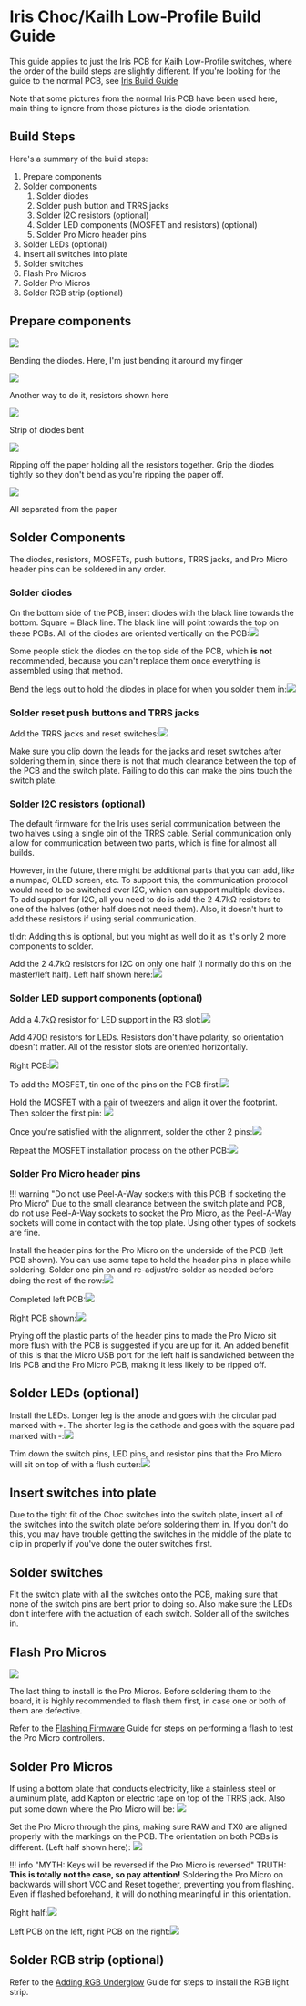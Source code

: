 # Iris Choc/Kailh Low-Profile Build Guide

This guide applies to just the Iris PCB for Kailh Low-Profile switches, where the order of the build steps are slightly different. If you're looking for the guide to the normal PCB, see [Iris Build Guide](iris-rev2-build-guide.md)

Note that some pictures from the normal Iris PCB have been used here, main thing to ignore from those pictures is the diode orientation.

## Build Steps

Here's a summary of the build steps:

1. Prepare components
2. Solder components
    1. Solder diodes
    2. Solder push button and TRRS jacks
    3. Solder I2C resistors \(optional\)
    4. Solder LED components \(MOSFET and resistors\) \(optional\)
    5. Solder Pro Micro header pins
3. Solder LEDs \(optional\)
4. Insert all switches into plate
5. Solder switches
6. Flash Pro Micros
7. Solder Pro Micros
8. Solder RGB strip \(optional\)

## Prepare components

![](https://s3.amazonaws.com/docs.keeb.io/assets/images/iris/rrey3ej.jpg)

Bending the diodes. Here, I'm just bending it around my finger

![](https://s3.amazonaws.com/docs.keeb.io/assets/images/iris/sKo655O.jpg)

Another way to do it, resistors shown here

![](https://s3.amazonaws.com/docs.keeb.io/assets/images/iris/2D39Ojx.jpg)

Strip of diodes bent

![](https://s3.amazonaws.com/docs.keeb.io/assets/images/iris/Ys0X30w.jpg)

Ripping off the paper holding all the resistors together. Grip the diodes tightly so they don't bend as you're ripping the paper off.

![](https://s3.amazonaws.com/docs.keeb.io/assets/images/iris/4cFrb2D.jpg)

All separated from the paper

## Solder Components

The diodes, resistors, MOSFETs, push buttons, TRRS jacks, and Pro Micro header pins can be soldered in any order.

### Solder diodes

On the bottom side of the PCB, insert diodes with the black line towards the bottom. Square = Black line. The black line will point towards the top on these PCBs. All of the diodes are oriented vertically on the PCB:![](https://s3.amazonaws.com/docs.keeb.io/assets/images/iris/Pft9ufA.jpg)

Some people stick the diodes on the top side of the PCB, which **is not** recommended, because you can't replace them once everything is assembled using that method.

Bend the legs out to hold the diodes in place for when you solder them in:![](https://s3.amazonaws.com/docs.keeb.io/assets/images/iris/TaYV4vF.jpg)

### Solder reset push buttons and TRRS jacks

Add the TRRS jacks and reset switches:![](https://s3.amazonaws.com/docs.keeb.io/assets/images/iris/dFTBf3h.jpg)

Make sure you clip down the leads for the jacks and reset switches after soldering them in, since there is not that much clearance between the top of the PCB and the switch plate. Failing to do this can make the pins touch the switch plate.


### Solder I2C resistors \(optional\)

The default firmware for the Iris uses serial communication between the two halves using a single pin of the TRRS cable. Serial communication only allow for communication between two parts, which is fine for almost all builds.

However, in the future, there might be additional parts that you can add, like a numpad, OLED screen, etc. To support this, the communication protocol would need to be switched over I2C, which can support multiple devices. To add support for I2C, all you need to do is add the 2 4.7kΩ resistors to one of the halves \(other half does not need them\). Also, it doesn't hurt to add these resistors if using serial communication.

tl;dr: Adding this is optional, but you might as well do it as it's only 2 more components to solder.

Add the 2 4.7kΩ resistors for I2C on only one half (I normally do this on the master/left half). Left half shown here:![](https://s3.amazonaws.com/docs.keeb.io/assets/images/iris/ncxMpI2.jpg)

### Solder LED support components \(optional\)

Add a 4.7kΩ resistor for LED support in the R3 slot:![](https://s3.amazonaws.com/docs.keeb.io/assets/images/iris/Jvg2o4d.jpg)

Add 470Ω resistors for LEDs. Resistors don't have polarity, so orientation doesn't matter. All of the resistor slots are oriented horizontally.

Right PCB:![](https://s3.amazonaws.com/docs.keeb.io/assets/images/iris/3CJVPlx.jpg)

To add the MOSFET, tin one of the pins on the PCB first:![](https://s3.amazonaws.com/docs.keeb.io/assets/images/iris/nsehRiB.jpg)

Hold the MOSFET with a pair of tweezers and align it over the footprint. Then solder the first pin:
![](https://s3.amazonaws.com/docs.keeb.io/assets/images/iris/tNMOzPH.jpg)

Once you're satisfied with the alignment, solder the other 2 pins:![](https://s3.amazonaws.com/docs.keeb.io/assets/images/iris/Zm2iJfF.jpg)

Repeat the MOSFET installation process on the other PCB:![](https://s3.amazonaws.com/docs.keeb.io/assets/images/iris/e4EfGla.jpg)

### Solder Pro Micro header pins

!!! warning "Do not use Peel-A-Way sockets with this PCB if socketing the Pro Micro"
    Due to the small clearance between the switch plate and PCB, do not use Peel-A-Way sockets to socket the Pro Micro, as the Peel-A-Way sockets will come in contact with the top plate. Using other types of sockets are fine.

Install the header pins for the Pro Micro on the underside of the PCB (left PCB shown). You can use some tape to hold the header pins in place while soldering. Solder one pin on and re-adjust/re-solder as needed before doing the rest of the row:![](https://s3.amazonaws.com/docs.keeb.io/assets/images/iris/TdZ9a23.jpg)

Completed left PCB:![](https://s3.amazonaws.com/docs.keeb.io/assets/images/iris/ijqRWEo.jpg)

Right PCB shown:![](https://s3.amazonaws.com/docs.keeb.io/assets/images/iris/3WUkRM7.jpg)

Prying off the plastic parts of the header pins to made the Pro Micro sit more flush with the PCB is suggested if you are up for it. An added benefit of this is that the Micro USB port for the left half is sandwiched between the Iris PCB and the Pro Micro PCB, making it less likely to be ripped off.

## Solder LEDs \(optional\)

Install the LEDs. Longer leg is the anode and goes with the circular pad marked with \+. The shorter leg is the cathode and goes with the square pad marked with \-:![](https://s3.amazonaws.com/docs.keeb.io/assets/images/iris/A10RlbS.jpg)

Trim down the switch pins, LED pins, and resistor pins that the Pro Micro will sit on top of with a flush cutter:![](https://s3.amazonaws.com/docs.keeb.io/assets/images/iris/vh0WAXg.jpg)

## Insert switches into plate

Due to the tight fit of the Choc switches into the switch plate, insert all of the switches into the switch plate before soldering them in. If you don't do this, you may have trouble getting the switches in the middle of the plate to clip in properly if you've done the outer switches first.

## Solder switches

Fit the switch plate with all the switches onto the PCB, making sure that none of the switch pins are bent prior to doing so. Also make sure the LEDs don't interfere with the actuation of each switch. Solder all of the switches in.

## Flash Pro Micros

![](https://s3.amazonaws.com/docs.keeb.io/assets/images/iris/Ca93q9s.jpg)

The last thing to install is the Pro Micros. Before soldering them to the board, it is highly recommended to flash them first, in case one or both of them are defective.

Refer to the [Flashing Firmware](flashing-firmware.md) Guide for steps on performing a flash to test the Pro Micro controllers.

## Solder Pro Micros

If using a bottom plate that conducts electricity, like a stainless steel or aluminum plate, add Kapton or electric tape on top of the TRRS jack. Also put some down where the Pro Micro will be:
![](https://s3.amazonaws.com/docs.keeb.io/assets/images/iris/Qw7qrWA.jpg)

Set the Pro Micro through the pins, making sure RAW and TX0 are aligned properly with the markings on the PCB. The orientation on both PCBs is different. (Left half shown here):
![](https://s3.amazonaws.com/docs.keeb.io/assets/images/iris/IMDAm28.jpg)

!!! info "MYTH: Keys will be reversed if the Pro Micro is reversed"
    TRUTH: **This is totally not the case, so pay attention!** Soldering the Pro Micro on backwards will short VCC and Reset together, preventing you from flashing. Even if flashed beforehand, it will do nothing meaningful in this orientation.

Right half:![](https://s3.amazonaws.com/docs.keeb.io/assets/images/iris/2KMFIE4.jpg)

Left PCB on the left, right PCB on the right:![](https://s3.amazonaws.com/docs.keeb.io/assets/images/iris/x950DTT.jpg)

## Solder RGB strip \(optional\)

Refer to the [Adding RGB Underglow](adding-rgb-underglow.md) Guide for steps to install the RGB light strip.

